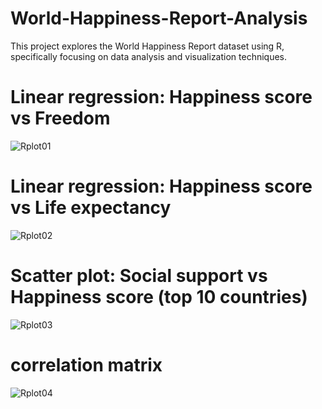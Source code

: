 # World-Happiness-Report-Analysis
This project explores the World Happiness Report dataset using R, specifically focusing on data analysis and visualization techniques.

# Linear regression: Happiness score vs Freedom
![Rplot01](https://github.com/Johnyzigos/World-Happiness-Report-Analysis/assets/142905030/f9dc3859-2af9-44d1-a4c1-9f09aa043d12)

# Linear regression: Happiness score vs Life expectancy
![Rplot02](https://github.com/Johnyzigos/World-Happiness-Report-Analysis/assets/142905030/c7cf6463-880e-4a41-8d97-81d788554970)

# Scatter plot: Social support vs Happiness score (top 10 countries)
![Rplot03](https://github.com/Johnyzigos/World-Happiness-Report-Analysis/assets/142905030/0c557eee-a329-44ef-ab0a-e2bf5eb74e90)

# correlation matrix
![Rplot04](https://github.com/Johnyzigos/World-Happiness-Report-Analysis/assets/142905030/ee07867b-dea3-4e83-892b-064e9f2303f6)






